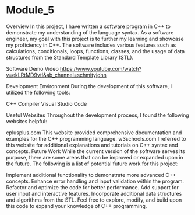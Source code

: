 # Module_5
Overview
In this project, I have written a software program in C++ to demonstrate my understanding of the language syntax. As a software engineer, my goal with this project is to further my learning and showcase my proficiency in C++. The software includes various features such as calculations, conditionals, loops, functions, classes, and the usage of data structures from the Standard Template Library (STL).

Software Demo Video
https://www.youtube.com/watch?v=ekLRtMD9vtI&ab_channel=schmityjohn

Development Environment
During the development of this software, I utilized the following tools:

C++ Compiler
Visual Studio Code

Useful Websites
Throughout the development process, I found the following websites helpful:

cplusplus.com This website provided comprehensive documentation and examples for the C++ programming language.
w3schools.com I referred to this website for additional explanations and tutorials on C++ syntax and concepts.
Future Work
While the current version of the software serves its purpose, there are some areas that can be improved or expanded upon in the future. The following is a list of potential future work for this project:

Implement additional functionality to demonstrate more advanced C++ concepts.
Enhance error handling and input validation within the program.
Refactor and optimize the code for better performance.
Add support for user input and interactive features.
Incorporate additional data structures and algorithms from the STL.
Feel free to explore, modify, and build upon this code to expand your knowledge of C++ programming.
